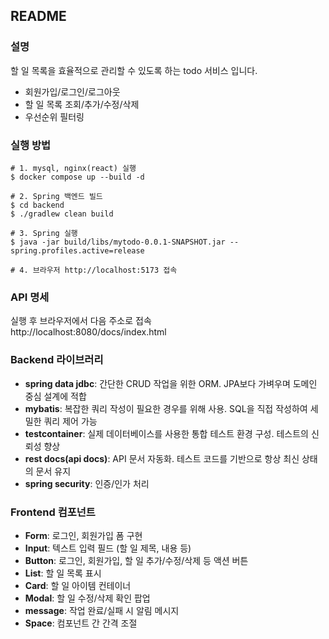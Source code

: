 ## README

### 설명
할 일 목록을 효율적으로 관리할 수 있도록 하는 todo 서비스 입니다.
- 회원가입/로그인/로그아웃
- 할 일 목록 조회/추가/수정/삭제
- 우선순위 필터링

### 실행 방법
```
# 1. mysql, nginx(react) 실행
$ docker compose up --build -d

# 2. Spring 백엔드 빌드
$ cd backend
$ ./gradlew clean build

# 3. Spring 실행
$ java -jar build/libs/mytodo-0.0.1-SNAPSHOT.jar --spring.profiles.active=release

# 4. 브라우저 http://localhost:5173 접속
```


### API 명세
실행 후 브라우저에서 다음 주소로 접속
<br>
http://localhost:8080/docs/index.html

### Backend 라이브러리
- **spring data jdbc**: 간단한 CRUD 작업을 위한 ORM. JPA보다 가벼우며 도메인 중심 설계에 적합
- **mybatis**: 복잡한 쿼리 작성이 필요한 경우를 위해 사용. SQL을 직접 작성하여 세밀한 쿼리 제어 가능
- **testcontainer**: 실제 데이터베이스를 사용한 통합 테스트 환경 구성. 테스트의 신뢰성 향상
- **rest docs(api docs)**: API 문서 자동화. 테스트 코드를 기반으로 항상 최신 상태의 문서 유지
- **spring security**: 인증/인가 처리


### Frontend 컴포넌트
- **Form**: 로그인, 회원가입 폼 구현
- **Input**: 텍스트 입력 필드 (할 일 제목, 내용 등)
- **Button**: 로그인, 회원가입, 할 일 추가/수정/삭제 등 액션 버튼
- **List**: 할 일 목록 표시
- **Card**: 할 일 아이템 컨테이너
- **Modal**: 할 일 수정/삭제 확인 팝업
- **message**: 작업 완료/실패 시 알림 메시지
- **Space**: 컴포넌트 간 간격 조절
